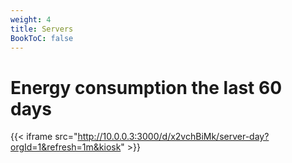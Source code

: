 ```yaml
---
weight: 4
title: Servers
BookToC: false
---
```

# Energy consumption the last 60 days
{{< iframe src="http://10.0.0.3:3000/d/x2vchBiMk/server-day?orgId=1&refresh=1m&kiosk" >}}
